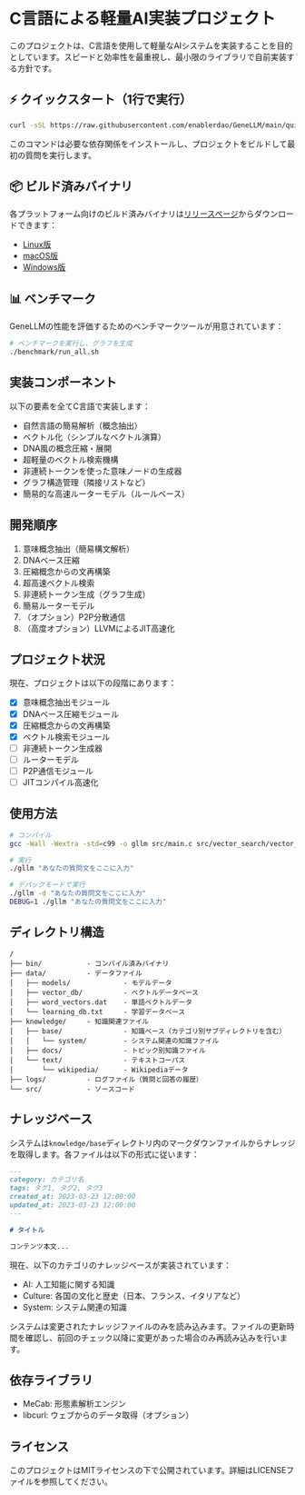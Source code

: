 # C言語による軽量AI実装プロジェクト

このプロジェクトは、C言語を使用して軽量なAIシステムを実装することを目的としています。スピードと効率性を最重視し、最小限のライブラリで自前実装する方針です。

## ⚡ クイックスタート（1行で実行）

```bash
curl -sSL https://raw.githubusercontent.com/enablerdao/GeneLLM/main/quick_start.sh | bash
```

このコマンドは必要な依存関係をインストールし、プロジェクトをビルドして最初の質問を実行します。

## 📦 ビルド済みバイナリ

各プラットフォーム向けのビルド済みバイナリは[リリースページ](https://github.com/enablerdao/GeneLLM/releases)からダウンロードできます：

- [Linux版](https://github.com/enablerdao/GeneLLM/releases/latest/download/gllm-linux.tar.gz)
- [macOS版](https://github.com/enablerdao/GeneLLM/releases/latest/download/gllm-macos.tar.gz)
- [Windows版](https://github.com/enablerdao/GeneLLM/releases/latest/download/gllm-windows.zip)

## 📊 ベンチマーク

GeneLLMの性能を評価するためのベンチマークツールが用意されています：

```bash
# ベンチマークを実行し、グラフを生成
./benchmark/run_all.sh
```

## 実装コンポーネント

以下の要素を全てC言語で実装します：

- 自然言語の簡易解析（概念抽出）
- ベクトル化（シンプルなベクトル演算）
- DNA風の概念圧縮・展開
- 超軽量のベクトル検索機構
- 非連続トークンを使った意味ノードの生成器
- グラフ構造管理（隣接リストなど）
- 簡易的な高速ルーターモデル（ルールベース）

## 開発順序

1. 意味概念抽出（簡易構文解析）
2. DNAベース圧縮
3. 圧縮概念からの文再構築
4. 超高速ベクトル検索
5. 非連続トークン生成（グラフ生成）
6. 簡易ルーターモデル
7. （オプション）P2P分散通信
8. （高度オプション）LLVMによるJIT高速化

## プロジェクト状況

現在、プロジェクトは以下の段階にあります：

- [x] 意味概念抽出モジュール
- [x] DNAベース圧縮モジュール
- [x] 圧縮概念からの文再構築
- [x] ベクトル検索モジュール
- [ ] 非連続トークン生成器
- [ ] ルーターモデル
- [ ] P2P通信モジュール
- [ ] JITコンパイル高速化

## 使用方法

```bash
# コンパイル
gcc -Wall -Wextra -std=c99 -o gllm src/main.c src/vector_search/vector_search.c src/include/word_loader.c -lmecab -lm -lcurl

# 実行
./gllm "あなたの質問文をここに入力"

# デバッグモードで実行
./gllm -d "あなたの質問文をここに入力"
DEBUG=1 ./gllm "あなたの質問文をここに入力"
```

## ディレクトリ構造

```
/
├── bin/           - コンパイル済みバイナリ
├── data/          - データファイル
│   ├── models/             - モデルデータ
│   ├── vector_db/          - ベクトルデータベース
│   ├── word_vectors.dat    - 単語ベクトルデータ
│   └── learning_db.txt     - 学習データベース
├── knowledge/     - 知識関連ファイル
│   ├── base/               - 知識ベース（カテゴリ別サブディレクトリを含む）
│   │   └── system/         - システム関連の知識ファイル
│   ├── docs/               - トピック別知識ファイル
│   └── text/               - テキストコーパス
│       └── wikipedia/      - Wikipediaデータ
├── logs/          - ログファイル（質問と回答の履歴）
└── src/           - ソースコード
```

## ナレッジベース

システムは`knowledge/base`ディレクトリ内のマークダウンファイルからナレッジを取得します。各ファイルは以下の形式に従います：

```markdown
---
category: カテゴリ名
tags: タグ1, タグ2, タグ3
created_at: 2023-03-23 12:00:00
updated_at: 2023-03-23 12:00:00
---

# タイトル

コンテンツ本文...
```

現在、以下のカテゴリのナレッジベースが実装されています：

- AI: 人工知能に関する知識
- Culture: 各国の文化と歴史（日本、フランス、イタリアなど）
- System: システム関連の知識

システムは変更されたナレッジファイルのみを読み込みます。ファイルの更新時間を確認し、前回のチェック以降に変更があった場合のみ再読み込みを行います。

## 依存ライブラリ

- MeCab: 形態素解析エンジン
- libcurl: ウェブからのデータ取得（オプション）

## ライセンス

このプロジェクトはMITライセンスの下で公開されています。詳細はLICENSEファイルを参照してください。